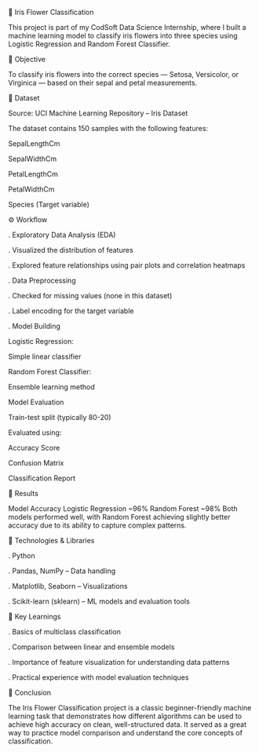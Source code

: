 🌸 Iris Flower Classification

This project is part of my CodSoft Data Science Internship, where I built a machine learning model to classify iris flowers into three species using Logistic Regression and Random Forest Classifier.

📌 Objective

To classify iris flowers into the correct species — Setosa, Versicolor, or Virginica — based on their sepal and petal measurements.

📁 Dataset

Source: UCI Machine Learning Repository – Iris Dataset

The dataset contains 150 samples with the following features:

SepalLengthCm

SepalWidthCm

PetalLengthCm

PetalWidthCm

Species (Target variable)

⚙️ Workflow

. Exploratory Data Analysis (EDA)

. Visualized the distribution of features

. Explored feature relationships using pair plots and correlation heatmaps

. Data Preprocessing

. Checked for missing values (none in this dataset)

. Label encoding for the target variable

. Model Building

Logistic Regression: 

Simple linear classifier

Random Forest Classifier: 

Ensemble learning method

Model Evaluation

Train-test split (typically 80-20)

Evaluated using:

Accuracy Score

Confusion Matrix

Classification Report

🧪 Results

Model	Accuracy
Logistic Regression	~96%
Random Forest	~98%
Both models performed well, with Random Forest achieving slightly better accuracy due to its ability to capture complex patterns.

🧰 Technologies & Libraries

. Python

. Pandas, NumPy – Data handling

. Matplotlib, Seaborn – Visualizations

. Scikit-learn (sklearn) – ML models and evaluation tools

🧠 Key Learnings

. Basics of multiclass classification

. Comparison between linear and ensemble models

. Importance of feature visualization for understanding data patterns

. Practical experience with model evaluation techniques

📌 Conclusion

The Iris Flower Classification project is a classic beginner-friendly machine learning task that demonstrates how different algorithms can be used to achieve high accuracy on clean, well-structured data. It served as a great way to practice model comparison and understand the core concepts of classification.
